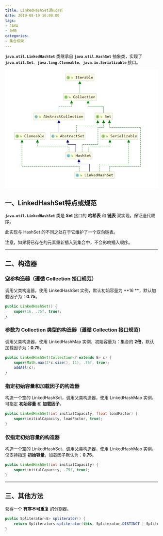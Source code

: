 ```yaml
---
title: LinkedHashSet源码分析
date: 2019-08-19 16:00:00
tags:
- JAVA
- 源码
categories:
- 集合框架
---
```


**`java.util.LinkedHashSet`** 类继承自 **`java.util.HashSet`** 抽象类，实现了 **`java.util.Set`**、**`java.lang.Cloneable`**、**`java.io.Serializable`** 接口。

![LinkedHashSet继承关系](LinkedHashSet-source-analysis/LinkedHashSet1.png "LinkedHashSet继承关系")

<!-- more -->

## 一、LinkedHashSet特点或规范

**`java.util.LinkedHashSet`** 类是 **Set** 接口的 **哈希表** 和 **链表** 双实现，保证迭代顺序。

此实现与 HashSet 的不同之处在于它维护了一个双向链表。

注意，如果将已存在的元素重新插入到集合中，不会影响插入顺序。

---

## 二、构造器

### 空参构造器（遵循 Collection 接口规范）

调用父类构造器，使用 LinkedHashSet 实例，默认初始容量为 **16 **，默认加载因子为：**0.75**。
```java
public LinkedHashSet() {
    super(16, .75f, true);
}
```

### 参数为 Collection 类型的构造器（遵循 Collection 接口规范）

调用父类构造器，使用 LinkedHashMap 实例，初始容量为：集合的 **2倍**，默认加载因子为：**0.75**。
```java
public LinkedHashSet(Collection<? extends E> c) {
    super(Math.max(2*c.size(), 11), .75f, true);
    addAll(c);
}
```

### 指定初始容量和加载因子的构造器

构造一个空的 LinkedHashSet，调用父类构造器，使用 LinkedHashMap 实例，可指定 **初始容量** 和 **加载因子**。
```java
public LinkedHashSet(int initialCapacity, float loadFactor) {
    super(initialCapacity, loadFactor, true);
}
```

### 仅指定初始容量的构造器

构造一个空的 LinkedHashSet，调用父类构造器，使用 LinkedHashMap 实例，仅支持指定 **初始容量**，加载因子默认为：**0.75**。
```java
public LinkedHashSet(int initialCapacity) {
    super(initialCapacity, .75f, true);
}
```

---

## 三、其他方法

获得一个 **有序不可重复** 的分割器。
```java
public Spliterator<E> spliterator() {
    return Spliterators.spliterator(this, Spliterator.DISTINCT | Spliterator.ORDERED);
}
```
